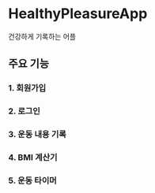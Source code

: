# HealthyPleasureApp
건강하게 기록하는 어플

## 주요 기능

### 1. 회원가입

### 2. 로그인

### 3. 운동 내용 기록

### 4. BMI 계산기

### 5. 운동 타이머
